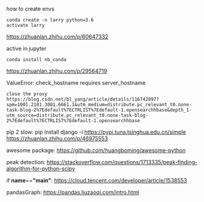 how to create envs

    conda create -n larry python=3.6
    activate larry

 https://zhuanlan.zhihu.com/p/60647332

active in jupyter

    conda install nb_conda

   https://zhuanlan.zhihu.com/p/29564719

ValueError: check_hostname requires 
server_hostname

    close the proxy
    https://blog.csdn.net/bl_yang/article/details/116742097?spm=1001.2101.3001.6661.1&utm_medium=distribute.pc_relevant_t0.none-task-blog-2%7Edefault%7ECTRLIST%7Edefault-1.opensearchhbase&depth_1-utm_source=distribute.pc_relevant_t0.none-task-blog-2%7Edefault%7ECTRLIST%7Edefault-1.opensearchhbase

pip 2 slow:
    pip install django -i https://pypi.tuna.tsinghua.edu.cn/simple
    https://zhuanlan.zhihu.com/p/46975553

awesome package:
    https://github.com/huangboming/awesome-python

peak detection:
    https://stackoverflow.com/questions/1713335/peak-finding-algorithm-for-python-scipy

if __name__==__"main"__:
    https://cloud.tencent.com/developer/article/1538553

pandasGraph:
    https://pandas.liuzaoqi.com/intro.html